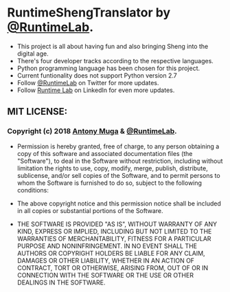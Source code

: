 # RuntimeShengTranslator by [@RuntimeLab](https://twitter.com/RuntimeLab).
- This project is all about having fun and also bringing Sheng into the digital age.
- There's four developer tracks according to the respective languages.
- Python programming language has been chosen for this project.
- Current funtionality does not support Python version 2.7
- Follow [@RuntimeLab](https://twitter.com/RuntimeLab) on Twitter for more updates.
- Follow [Runtime Lab](https://www.linkedin.com/company/runtime-club?trk=ppro_cprof) on LinkedIn for even more updates.

## MIT LICENSE:

### Copyright (c) 2018 [Antony Muga](https://antonymuga.github.io/) & [@RuntimeLab](https://github.com/RuntimeLab).

- Permission is hereby granted, free of charge, to any person obtaining a copy of this software and associated documentation files (the "Software"), to deal in the Software without restriction, including without limitation the rights to use, copy, modify, merge, publish, distribute, sublicense, and/or sell copies of the Software, and to permit persons to whom the Software is furnished to do so, subject to the following conditions:

- The above copyright notice and this permission notice shall be included in all copies or substantial portions of the Software.

- THE SOFTWARE IS PROVIDED "AS IS", WITHOUT WARRANTY OF ANY KIND, EXPRESS OR IMPLIED, INCLUDING BUT NOT LIMITED TO THE WARRANTIES OF MERCHANTABILITY, FITNESS FOR A PARTICULAR PURPOSE AND NONINFRINGEMENT. IN NO EVENT SHALL THE AUTHORS OR COPYRIGHT HOLDERS BE LIABLE FOR ANY CLAIM, DAMAGES OR OTHER LIABILITY, WHETHER IN AN ACTION OF CONTRACT, TORT OR OTHERWISE, ARISING FROM, OUT OF OR IN CONNECTION WITH THE SOFTWARE OR THE USE OR OTHER DEALINGS IN THE SOFTWARE.
